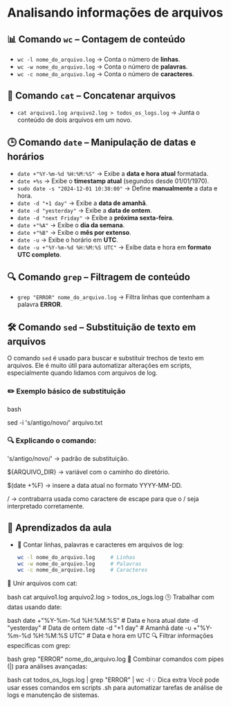 # Analisando informações de arquivos

## 📊 Comando `wc` – Contagem de conteúdo

- `wc -l nome_do_arquivo.log` → Conta o número de **linhas**.
- `wc -w nome_do_arquivo.log` → Conta o número de **palavras**.
- `wc -c nome_do_arquivo.log` → Conta o número de **caracteres**.

## 📁 Comando `cat` – Concatenar arquivos

- `cat arquivo1.log arquivo2.log > todos_os_logs.log` → Junta o conteúdo de dois arquivos em um novo.

## 🕒 Comando `date` – Manipulação de datas e horários

- `date +"%Y-%m-%d %H:%M:%S"` → Exibe a **data e hora atual** formatada.
- `date +%s` → Exibe o **timestamp atual** (segundos desde 01/01/1970).
- `sudo date -s "2024-12-01 10:30:00"` → Define **manualmente** a data e hora.
- `date -d "+1 day"` → Exibe a **data de amanhã**.
- `date -d "yesterday"` → Exibe a **data de ontem**.
- `date -d "next Friday"` → Exibe a **próxima sexta-feira**.
- `date +"%A"` → Exibe o **dia da semana**.
- `date +"%B"` → Exibe o **mês por extenso**.
- `date -u` → Exibe o horário em **UTC**.
- `date -u +"%Y-%m-%d %H:%M:%S UTC"` → Exibe data e hora em **formato UTC completo**.

## 🔍 Comando `grep` – Filtragem de conteúdo

- `grep "ERROR" nome_do_arquivo.log` → Filtra linhas que contenham a palavra **ERROR**.

## 🛠️ Comando `sed` – Substituição de texto em arquivos

O comando `sed` é usado para buscar e substituir trechos de texto em arquivos. Ele é muito útil para automatizar alterações em scripts, especialmente quando lidamos com arquivos de log.

### ✏️ Exemplo básico de substituição

bash

sed -i 's/antigo/novo/' arquivo.txt

### 🔍 Explicando o comando:

's/antigo/novo/' → padrão de substituição.

${ARQUIVO_DIR} → variável com o caminho do diretório.

$(date +%F) → insere a data atual no formato YYYY-MM-DD.

\/ → contrabarra usada como caractere de escape para que o / seja interpretado corretamente.

## 🧠 Aprendizados da aula

- 📏 Contar linhas, palavras e caracteres em arquivos de log:
  ```bash
  wc -l nome_do_arquivo.log     # Linhas
  wc -w nome_do_arquivo.log     # Palavras
  wc -c nome_do_arquivo.log     # Caracteres
📎 Unir arquivos com cat:

bash
cat arquivo1.log arquivo2.log > todos_os_logs.log
🕒 Trabalhar com datas usando date:

bash
date +"%Y-%m-%d %H:%M:%S"     # Data e hora atual
date -d "yesterday"           # Data de ontem
date -d "+1 day"              # Amanhã
date -u +"%Y-%m-%d %H:%M:%S UTC"  # Data e hora em UTC
🔍 Filtrar informações específicas com grep:

bash
grep "ERROR" nome_do_arquivo.log
🔗 Combinar comandos com pipes (|) para análises avançadas:

bash
cat todos_os_logs.log | grep "ERROR" | wc -l
💡 Dica extra
Você pode usar esses comandos em scripts .sh para automatizar tarefas de análise de logs e manutenção de sistemas.
